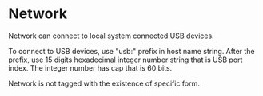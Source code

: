 # Network

Network can connect to local system connected USB devices.

To connect to USB devices, use "usb:" prefix in host name string.
After the prefix, use 15 digits hexadecimal integer number string that is USB port index.
The integer number has cap that is 60 bits.

Network is not tagged with the existence of specific form.